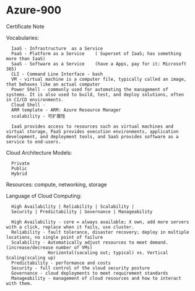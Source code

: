 # Azure-900
Certificate Note

Vocabularies: 

      IaaS - Infrastructure  as a Service
      PaaS - Platform as a Service    ( Superset of IaaS; has something more than IaaS)
      SaaS - Software as a Service    (have a Apps, pay for it: Microsoft 365)
      CLI - Command Line Interface - bash
      VM - virtual machine is a computer file, typically called an image, that behaves like an actual computer
      Power Shell - commonly used for automating the management of systems. It is also used to build, test, and deploy solutions, often in CI/CD environments.
      Cloud Shell - 
      ARM template - ARM: Azure Resource Manager
      scalability - 可扩展性
      
      IaaS provides access to resources such as virtual machines and virtual storage, PaaS provides execution environments, application development, and deployment tools, and SaaS provides software as a service to end-users.
      
Cloud Architecture Models: 

      Private
      Public 
      Hybrid

Resources: compute, networking, storage

Language of Cloud Computing: 
      
      High Availability | Reliability | Scalability | 
      Security | Predictability | Governance | Manageability 

      High Availability - core = always available; X own, add more servers with a click, replace when it fails, use cluster.
      Reliability - fault tolerance, disaster recovery; deploy in multiple locations, no single point of failure
      Scalability - Automatically adjust resources to meet demand. (increase/decrease number of VMs)
                    Horizontal(sacaling out; typical) vs. Vertical Scaling(scaling up)
      Predictability - performance and costs
      Security - full control of the sloud security posture
      Governance - cloud deployments to meet requirement standards
      Manageability - management of cloud resources and how to interact with them.
      
      
      
      
      
      
      
      
      
